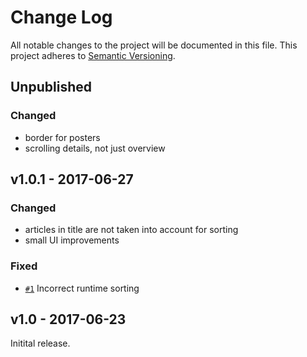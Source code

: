 # Change Log

All notable changes to the project will be documented in this file.
This project adheres to [Semantic Versioning](http://semver.org/).

## Unpublished

### Changed
-   border for posters
-   scrolling details, not just overview

## v1.0.1 - 2017-06-27

### Changed
-   articles in title are not taken into account for sorting
-   small UI improvements

### Fixed
-   [`#1`][] Incorrect runtime sorting

[`#1`]: https://github.com/bauer-martin/cinema-ios/issues/1


## v1.0 - 2017-06-23

Initital release.
